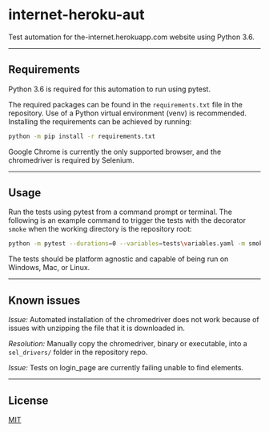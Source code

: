 # internet-heroku-aut
Test automation for the-internet.herokuapp.com website using Python 3.6.

---

## Requirements

Python 3.6 is required for this automation to run using pytest.

The required packages can be found in the `requirements.txt` file in the repository. Use of a Python virtual environment (venv) is recommended. Installing the requirements can be achieved by running:

```bash
python -m pip install -r requirements.txt
```

Google Chrome is currently the only supported browser, and the chromedriver is required by Selenium.

---

## Usage

Run the tests using pytest from a command prompt or terminal. The following is an example command to trigger the tests with the decorator `smoke` when the working directory is the repository root:

```bash
python -m pytest --durations=0 --variables=tests\variables.yaml -m smoke tests\
```

The tests should be platform agnostic and capable of being run on Windows, Mac, or Linux.

---

## Known issues

*Issue:* Automated installation of the chromedriver does not work because of issues with unzipping the file that it is downloaded in.

*Resolution:* Manually copy the chromedriver, binary or executable, into a `sel_drivers/` folder in the repository repo.

*Issue:* Tests on login_page are currently failing unable to find elements.

---

## License
[MIT](https://choosealicense.com/licenses/mit/)